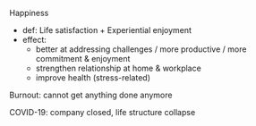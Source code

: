 
Happiness
- def: Life satisfaction + Experiential enjoyment
- effect:
	- better at addressing challenges / more productive
	  / more commitment & enjoyment
	- strengthen relationship at home & workplace
	- improve health (stress-related)


Burnout: cannot get anything done anymore

COVID-19: company closed, life structure collapse